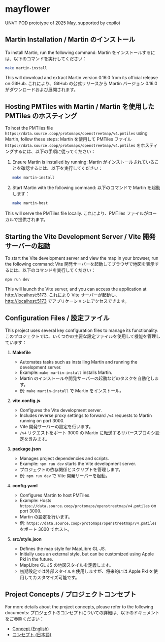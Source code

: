 # mayflower

UNVT POD prototype of 2025 May, supported by copilot

## Martin Installation / Martin のインストール

To install Martin, run the following command:
Martin をインストールするには、以下のコマンドを実行してください：

```bash
make martin-install
```

This will download and extract Martin version 0.16.0 from its official release on GitHub.
これにより、GitHub の公式リリースから Martin バージョン 0.16.0 がダウンロードおよび展開されます。

## Hosting PMTiles with Martin / Martin を使用した PMTiles のホスティング

To host the PMTiles file `https://data.source.coop/protomaps/openstreetmap/v4.pmtiles` using Martin, follow these steps:
Martin を使用して PMTiles ファイル `https://data.source.coop/protomaps/openstreetmap/v4.pmtiles` をホスティングするには、以下の手順に従ってください：

1. Ensure Martin is installed by running:
   Martin がインストールされていることを確認するには、以下を実行してください：

   ```bash
   make martin-install
   ```

2. Start Martin with the following command:
   以下のコマンドで Martin を起動します：

   ```bash
   make martin-host
   ```

This will serve the PMTiles file locally.
これにより、PMTiles ファイルがローカルで提供されます。

## Starting the Vite Development Server / Vite 開発サーバーの起動

To start the Vite development server and view the map in your browser, run the following command:
Vite 開発サーバーを起動してブラウザで地図を表示するには、以下のコマンドを実行してください：

```bash
npm run dev
```

This will launch the Vite server, and you can access the application at [http://localhost:5173](http://localhost:5173).
これにより Vite サーバーが起動し、[http://localhost:5173](http://localhost:5173) でアプリケーションにアクセスできます。

## Configuration Files / 設定ファイル

This project uses several key configuration files to manage its functionality:
このプロジェクトでは、いくつかの主要な設定ファイルを使用して機能を管理しています：

1. **Makefile**
   - Automates tasks such as installing Martin and running the development server.
   - Example: `make martin-install` installs Martin.
   - Martin のインストールや開発サーバーの起動などのタスクを自動化します。
   - 例: `make martin-install` で Martin をインストール。

2. **vite.config.js**
   - Configures the Vite development server.
   - Includes reverse proxy settings to forward `/v4` requests to Martin running on port 3000.
   - Vite 開発サーバーの設定を行います。
   - `/v4` リクエストをポート 3000 の Martin に転送するリバースプロキシ設定を含みます。

3. **package.json**
   - Manages project dependencies and scripts.
   - Example: `npm run dev` starts the Vite development server.
   - プロジェクトの依存関係とスクリプトを管理します。
   - 例: `npm run dev` で Vite 開発サーバーを起動。

4. **config.yaml**
   - Configures Martin to host PMTiles.
   - Example: Hosts `https://data.source.coop/protomaps/openstreetmap/v4.pmtiles` on port 3000.
   - Martin の設定を行います。
   - 例: `https://data.source.coop/protomaps/openstreetmap/v4.pmtiles` をポート 3000 でホスト。

5. **src/style.json**
   - Defines the map style for MapLibre GL JS.
   - Initially uses an external style, but can be customized using Apple Pkl in the future.
   - MapLibre GL JS の地図スタイルを定義します。
   - 初期設定では外部スタイルを使用しますが、将来的には Apple Pkl を使用してカスタマイズ可能です。

## Project Concepts / プロジェクトコンセプト

For more details about the project concepts, please refer to the following documents:
プロジェクトのコンセプトについての詳細は、以下のドキュメントをご参照ください：

- [Concept (English)](concept-en.md)
- [コンセプト (日本語)](concept-ja.md)

